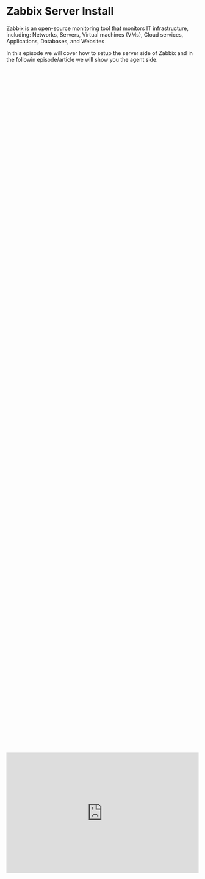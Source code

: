# Zabbix Server Install
Zabbix is an open-source monitoring tool that monitors IT infrastructure, including: 
Networks, Servers, Virtual machines (VMs), Cloud services, Applications, Databases, and Websites

In this episode we will cover how to setup the server side of Zabbix and in the followin episode/article we will show you the agent side.

<div style="display: flex; justify-content: center; align-items: center; height: 100%;">
    <iframe width="560" height="315" src="https://www.youtube.com/embed/Ax3h24kXR1M?si=EnQw5wDNpi3ImpXW" frameborder="0" allow="accelerometer; autoplay; clipboard-write; encrypted-media; gyroscope; picture-in-picture" allowfullscreen></iframe>
</div>

## Our Homelab Topology

<a href="/images/EP10_zabbixserver/Untitled Diagram.png" class="image-expand">
    <img src="/images/EP10_zabbixserver/Untitled Diagram.png" alt="Description of your image">
</a>

## The Order of Commands

<a href="/images/EP10_zabbixserver/_second picture of zabbix steps.png" class="image-expand">
    <img src="/images/EP10_zabbixserver/_second picture of zabbix steps.png" alt="Description of your image">
</a>

## List of commands used
If you do not care about the screenshots, here is a list of commands used!
<!DOCTYPE html>
<html lang="en">
<head>
<meta charset="UTF-8">
<meta name="viewport" content="width=device-width, initial-scale=1.0">

<title>Warning Box Example</title>

<style>
.warning-box {
    background-color: #E4141E; /* Light red background color */
    border-left: 6px solid #8CD2F4; /* Red border on the left side */
    padding: 10px; /* Padding inside the box */
    margin-bottom: 20px; /* Margin at the bottom to separate from other content */
}
</style>
</head>
<body>

<div class="warning-box">
    <p>Some commands MAY change usually just step 2 based on the current version of Zabbix. All other commands should work though.</p>
</div>

</body>
</html>

## Install zabbix Commands:

Link to Zabbix's site and the commands can be found [here](https://www.zabbix.com/download?zabbix=7.0&os_distribution=ubuntu&os_version=22.04&components=server_frontend_agent&db=mysql&ws=apache)

```
sudo -s
```

```
wget https://repo.zabbix.com/zabbix/7.0/ubuntu/pool/main/z/zabbix-release/zabbix-release_latest_7.0+ubuntu22.04_all.deb
```

```
dpkg -i zabbix-release_latest_7.0+ubuntu22.04_all.deb
```


```
apt update
```

```
apt install zabbix-server-mysql zabbix-frontend-php zabbix-apache-conf zabbix-sql-scripts zabbix-agent
```
### Install SQL server

installs mySQL
```
sudo apt-get install mysql-server
```
Starts mySQL on boot
```
sudo systemctl start mysql
```
start it
```
service mysql start
```
then do
```
mysql
```




### Create the database
```
sudo mysql
```
Formats the database type to a the format Zabbix can understand (utf8mb4)
```
create database zabbix character set utf8mb4 collate utf8mb4_bin;
```
With this one the `password` section is where you assign your database password
```
create user zabbix@localhost identified by 'password';
```
Giving your user access to read and write to this database
```
grant all privileges on zabbix.* to zabbix@localhost;
```
Set trust for the database
```
set global log_bin_trust_function_creators = 1;
```
Exit mySQL
```
quit;
```

<!DOCTYPE html>
<html lang="en">
<head>
<meta charset="UTF-8">
<meta name="viewport" content="width=device-width, initial-scale=1.0">

<title>Warning Box Example</title>

<style>
.warning-box {
    background-color: #E4141E; /* Light red background color */
    border-left: 6px solid #8CD2F4; /* Red border on the left side */
    padding: 10px; /* Padding inside the box */
    margin-bottom: 20px; /* Margin at the bottom to separate from other content */
}
</style>
</head>
<body>

<div class="warning-box">
    <p>wait a couple minutes after doing the following command, the script takes awhile to work. You won't see any output for a couple minutes</p>
</div>

</body>
</html>
```
zcat /usr/share/zabbix-sql-scripts/mysql/server.sql.gz | mysql --default-character-set=utf8mb4 -uzabbix -p zabbix
```

Go back into mySQL
```
mysql
```


```
set global log_bin_trust_function_creators = 0;
```

```
quit;
```

then go into the following config file and update the section (DBPassword=) section with the password you set earlier. It will be under the Database user=Zabbix section.

```
nano /etc/zabbix/zabbix_server.conf
```

Start the services with the following commands:
```
systemctl restart zabbix-server zabbix-agent apache2
```

```
systemctl enable zabbix-server zabbix-agent apache2
```

Now you can go to your Zabbix servers URL with the following format:

```
http://host_machine_ip/zabbix
```

## Walkthrough

Create a virutal machine for your Zabbix server. We used 2 cores, 2gb of RAM, and 20gb of storage on an Ubuntu Linux ISO 22.04 Jammy. [Here is the ISO](https://releases.ubuntu.com/22.04/?_gl=1*19ip6hm*_gcl_au*MTE4NTIyOTI0MS4xNzA3MTMxMDQx&_ga=2.149898549.2084151835.1707729318-1126754318.1683186906)

<a href="/images/EP10_zabbixserver/Still 2025-01-05 093020_1.3.2.png" class="image-expand">
    <img src="/images/EP10_zabbixserver/Still 2025-01-05 093020_1.3.2.png" alt="Description of your image">
</a>

First go to Zabbix's site and grab the current version of Zabbix you are downloading, this is very important specifically for step 2 as shown under the order of commands section. Go [here](https://www.zabbix.com/download)

<a href="/images/EP10_zabbixserver/Still 2025-01-05 093020_1.3.1.png" class="image-expand">
    <img src="/images/EP10_zabbixserver/Still 2025-01-05 093020_1.3.1.png" alt="Description of your image">
</a>

Now go ahead and login (SSH) to your freshly created VM for the Zabbix Server

<a href="/images/EP10_zabbixserver/Still 2025-01-05 093020_1.4.1.png" class="image-expand">
    <img src="/images/EP10_zabbixserver/Still 2025-01-05 093020_1.4.1.png" alt="Description of your image">
</a>

Perform the following commands:

------------------------------------

```
sudo -s
```

```
wget https://repo.zabbix.com/zabbix/7.0/ubuntu/pool/main/z/zabbix-release/zabbix-release_latest_7.0+ubuntu22.04_all.deb
```

```
dpkg -i zabbix-release_latest_7.0+ubuntu22.04_all.deb
```


```
apt update
```

```
apt install zabbix-server-mysql zabbix-frontend-php zabbix-apache-conf zabbix-sql-scripts zabbix-agent
```

Install SQL server

-----------------------------------

installs mySQL
```
sudo apt-get install mysql-server
```
Starts mySQL on boot
```
sudo systemctl start mysql
```
start it
```
service mysql start
```
then do
```
mysql
```

Create the mySQL database:

----------------------------
```
sudo mysql
```
Formats the database type to a the format Zabbix can understand (utf8mb4)
```
create database zabbix character set utf8mb4 collate utf8mb4_bin;
```
With this one the `password` section is where you assign your database password
```
create user zabbix@localhost identified by 'password';
```
Giving your user access to read and write to this database
```
grant all privileges on zabbix.* to zabbix@localhost;
```
Set trust for the database
```
set global log_bin_trust_function_creators = 1;
```
Exit mySQL
```
quit;
```
--------------------

At this point we are going to execute the following command, you will notice no response after inputting the command and entering the password for the zabbix user you just created 7 command ago.
That is normal, give the script a couple minutes to do its thing.

```
zcat /usr/share/zabbix-sql-scripts/mysql/server.sql.gz | mysql --default-character-set=utf8mb4 -uzabbix -p zabbix
```


<a href="/images/EP10_zabbixserver/Still 2025-01-05 093020_1.4.2.png" class="image-expand">
    <img src="/images/EP10_zabbixserver/Still 2025-01-05 093020_1.4.2.png" alt="Description of your image">
</a>

Now perform the following commands after the CLI comes back from being blank.

```
mysql
```


```
set global log_bin_trust_function_creators = 0;
```

```
quit;
```

We need to now edit the following config file, open it with:

```
nano /etc/zabbix/zabbix_server.conf
```

<a href="/images/EP10_zabbixserver/Still 2025-01-05 093020_1.6.1.png" class="image-expand">
    <img src="/images/EP10_zabbixserver/Still 2025-01-05 093020_1.6.1.png" alt="Description of your image">
</a>

Look for the DBuser=zabbix section and edit the DBPassword= section with the password you just set earlier.

<a href="/images/EP10_zabbixserver/Still 2025-01-05 093020_1.6.2.png" class="image-expand">
    <img src="/images/EP10_zabbixserver/Still 2025-01-05 093020_1.6.2.png" alt="Description of your image">
</a>

It will look like this when you are done. You can then save and exit with <kbd>ctrl + X</kbd> then click <kbd>Y</kbd> and lastly to save it click <kbd>enter</kbd>

<a href="/images/EP10_zabbixserver/Still 2025-01-05 093020_1.6.3.png" class="image-expand">
    <img src="/images/EP10_zabbixserver/Still 2025-01-05 093020_1.6.3.png" alt="Description of your image">
</a>

Now perform the following commands to start the Zabbix server and all its needed counterparts.

```
systemctl restart zabbix-server zabbix-agent apache2
```

```
systemctl enable zabbix-server zabbix-agent apache2
```

Now go to your browser and we need to login with the following format:

```
http://host_machine_ip/zabbix
```

<a href="/images/EP10_zabbixserver/Still 2025-01-05 093020_1.7.1.png" class="image-expand">
    <img src="/images/EP10_zabbixserver/Still 2025-01-05 093020_1.7.1.png" alt="Description of your image">
</a>

You will be presented with the following landing page, click next. 

<a href="/images/EP10_zabbixserver/Still 2025-01-05 093020_1.8.1.png" class="image-expand">
    <img src="/images/EP10_zabbixserver/Still 2025-01-05 093020_1.8.1.png" alt="Description of your image">
</a>

Make sure everything has a green ok so you know you did it right.

<a href="/images/EP10_zabbixserver/Still 2025-01-05 093020_1.8.2.png" class="image-expand">
    <img src="/images/EP10_zabbixserver/Still 2025-01-05 093020_1.8.2.png" alt="Description of your image">
</a>

Ensure you add the database user password you just set in that config file so Zabbix's panel can access it.

<a href="/images/EP10_zabbixserver/Still 2025-01-05 093020_1.8.3.png" class="image-expand">
    <img src="/images/EP10_zabbixserver/Still 2025-01-05 093020_1.8.3.png" alt="Description of your image">
</a>

Set your server name and timezone

<a href="/images/EP10_zabbixserver/Still 2025-01-05 093020_1.9.1.png" class="image-expand">
    <img src="/images/EP10_zabbixserver/Still 2025-01-05 093020_1.9.1.png" alt="Description of your image">
</a>

ensure all settings have been filled out or go back and fix them

<a href="/images/EP10_zabbixserver/Still 2025-01-05 093020_1.9.2.png" class="image-expand">
    <img src="/images/EP10_zabbixserver/Still 2025-01-05 093020_1.9.2.png" alt="Description of your image">
</a>

login, remember the login for username and password is case sensitive! it is Admin NOT admin.

User: Admin

Pass: zabbix

<a href="/images/EP10_zabbixserver/Still 2025-01-05 093020_1.9.3.png" class="image-expand">
    <img src="/images/EP10_zabbixserver/Still 2025-01-05 093020_1.9.3.png" alt="Description of your image">
</a>

You are in, stay tuned for next episode on how to setup an agent on your servers, VMs, firewalls, etc!

<a href="/images/EP10_zabbixserver/Still 2025-01-05 093020_1.9.4.png" class="image-expand">
    <img src="/images/EP10_zabbixserver/Still 2025-01-05 093020_1.9.4.png" alt="Description of your image">
</a>